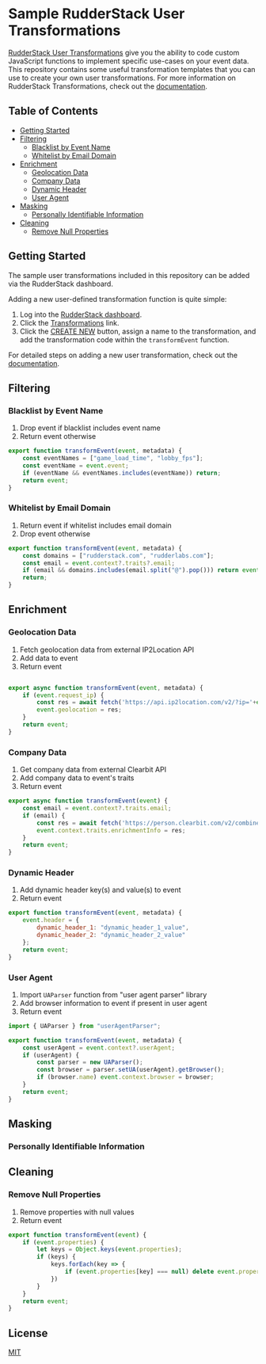 # Sample RudderStack User Transformations

[RudderStack User Transformations](https://rudderstack.com/product/transformations/) give you the ability to code custom JavaScript functions to implement specific use-cases on your event data. This repository contains some useful transformation templates that you can use to create your own user transformations. For more information on RudderStack Transformations, check out the [documentation](https://rudderstack.com/docs/transformations/).

## Table of Contents

- [Getting Started](#getting-started)
- [Filtering](#filtering)
  - [Blacklist by Event Name](#blacklist-by-event-name)
  - [Whitelist by Email Domain](#whitelist-by-email-domain)
- [Enrichment](#enrichment)
  - [Geolocation Data](#geolocation-data)
  - [Company Data](#company-data)
  - [Dynamic Header](#dynamic-header)
  - [User Agent](#user-agent)
- [Masking](#masking)
  - [Personally Identifiable Information](#personally-identifiable-information)
- [Cleaning](#cleaning)
  - [Remove Null Properties](#remove-null-properties)

## Getting Started

The sample user transformations included in this repository can be added via the RudderStack dashboard.

Adding a new user-defined transformation function is quite simple:

1. Log into the [RudderStack dashboard](https://app.rudderstack.com/).
2. Click the [Transformations](https://app.rudderstack.com/transformations) link.
3. Click the [CREATE NEW](https://app.rudderstack.com/transformations/add) button, assign a name to the transformation, and add the transformation code within the `transformEvent` function.

For detailed steps on adding a new user transformation, check out the [documentation](https://rudderstack.com/docs/transformations/#adding-a-transformation).

## Filtering

### Blacklist by Event Name

1. Drop event if blacklist includes event name
2. Return event otherwise

```javascript
export function transformEvent(event, metadata) {
    const eventNames = ["game_load_time", "lobby_fps"];
    const eventName = event.event;
    if (eventName && eventNames.includes(eventName)) return;
    return event;
}
```

### Whitelist by Email Domain

1. Return event if whitelist includes email domain
2. Drop event otherwise

```javascript
export function transformEvent(event, metadata) {
    const domains = ["rudderstack.com", "rudderlabs.com"];
    const email = event.context?.traits?.email;
    if (email && domains.includes(email.split("@").pop())) return event;
    return;
}
```

## Enrichment

### Geolocation Data

1. Fetch geolocation data from external IP2Location API
2. Add data to event
3. Return event

```javascript

export async function transformEvent(event, metadata) {
    if (event.request_ip) {
        const res = await fetch('https://api.ip2location.com/v2/?ip='+event.request_ip.trim()+'&addon=<required addon e.g.geotargeting>&lang=en&key=<IP2Location_API_Key>&package=<package as required e.g. WS10>');
        event.geolocation = res;
    }
    return event;
}
```

### Company Data

1. Get company data from external Clearbit API
2. Add company data to event's traits
3. Return event

```javascript
export async function transformEvent(event) {
    const email = event.context?.traits.email;
    if (email) {
        const res = await fetch('https://person.clearbit.com/v2/combined/find?email='+email, {headers: {'Authorization': 'Bearer <your_clearbit_secure_key'}});
        event.context.traits.enrichmentInfo = res;
    }
    return event;
}
```

### Dynamic Header

1. Add dynamic header key(s) and value(s) to event
2. Return event

```javascript
export function transformEvent(event, metadata) {
    event.header = {
        dynamic_header_1: "dynamic_header_1_value",
        dynamic_header_2: "dynamic_header_2_value"
    };
    return event;
}
```

### User Agent

1. Import `UAParser` function from "user agent parser" library
2. Add browser information to event if present in user agent
3. Return event

```javascript
import { UAParser } from "userAgentParser";

export function transformEvent(event, metadata) {
    const userAgent = event.context?.userAgent;
    if (userAgent) {
        const parser = new UAParser();
        const browser = parser.setUA(userAgent).getBrowser();
        if (browser.name) event.context.browser = browser;
    }
    return event;
}
```

## Masking

### Personally Identifiable Information

## Cleaning

### Remove Null Properties

1. Remove properties with null values
2. Return event

```javascript
export function transformEvent(event) {
    if (event.properties) {
        let keys = Object.keys(event.properties);
        if (keys) {
            keys.forEach(key => {
                if (event.properties[key] === null) delete event.properties[key];
            })
        }
    }
    return event;
}
```

## License

[MIT](https://github.com/rudderlabs/sample-user-transformers/blob/master/LICENSE.md)